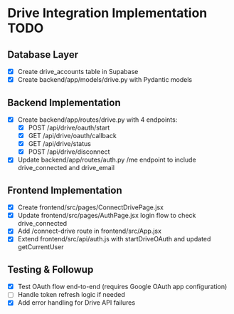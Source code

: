 # Drive Integration Implementation TODO

## Database Layer
- [x] Create drive_accounts table in Supabase
- [x] Create backend/app/models/drive.py with Pydantic models

## Backend Implementation
- [x] Create backend/app/routes/drive.py with 4 endpoints:
  - [x] POST /api/drive/oauth/start
  - [x] GET /api/drive/oauth/callback
  - [x] GET /api/drive/status
  - [x] POST /api/drive/disconnect
- [x] Update backend/app/routes/auth.py /me endpoint to include drive_connected and drive_email

## Frontend Implementation
- [x] Create frontend/src/pages/ConnectDrivePage.jsx
- [x] Update frontend/src/pages/AuthPage.jsx login flow to check drive_connected
- [x] Add /connect-drive route in frontend/src/App.jsx
- [x] Extend frontend/src/api/auth.js with startDriveOAuth and updated getCurrentUser

## Testing & Followup
- [x] Test OAuth flow end-to-end (requires Google OAuth app configuration)
- [ ] Handle token refresh logic if needed
- [x] Add error handling for Drive API failures
